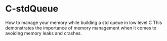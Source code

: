 # C-stdQueue
How to manage your memory while building a std queue in low level C
This demonstrates the importance of memory management when it comes to avoiding memory leaks and crashes.
